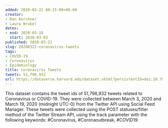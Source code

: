 ```yaml
---
added: 2020-03-22 00:15:00+00:00
creator:
- Dan Kerchner
- Laura Wrubel
dates:
- end: 2020-03-19
  start: 2020-03-03
published: 2020-03-21
slug: 20200322-coronavirus-tweets
tags:
- COVID-19
- Coronavirus
- Epidemiology
title: Coronavirus Tweets
tweets: 51,798,932
url: https://dataverse.harvard.edu/dataset.xhtml?persistentId=doi:10.7910/DVN/LW0BTB
---
```


This dataset contains the tweet ids of 51,798,932 tweets related to Coronavirus or  COVID-19. They were collected between March 3, 2020 and March 19, 2020 (midnight UTC-0)  from the Twitter API using Social Feed Manager. These tweets were collected using the  POST statuses/filter method of the Twitter Stream API, using the track parameter with  the following keywords: #Coronavirus, #Coronaoutbreak, #COVID19.  
